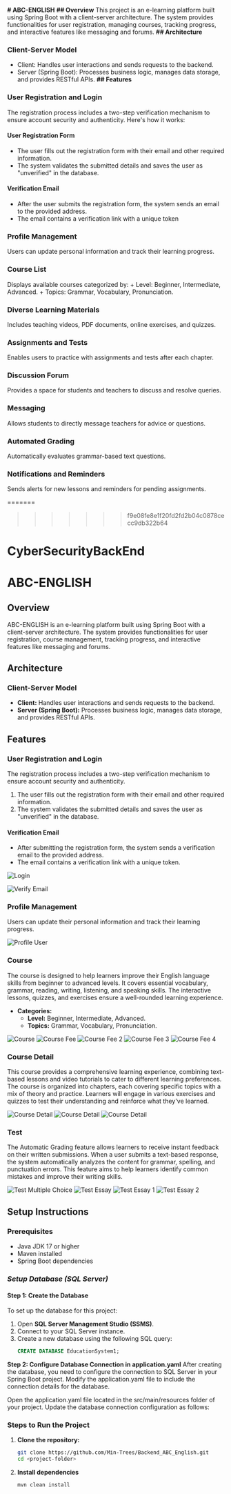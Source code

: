 

**# ABC-ENGLISH**
**## Overview**
This project is an e-learning platform built using Spring Boot with a client-server architecture. The system provides functionalities for user registration, managing courses, tracking progress, and interactive features like messaging and forums.
**## Architecture**
### Client-Server Model
- Client: Handles user interactions and sends requests to the backend.
- Server (Spring Boot): Processes business logic, manages data storage, and provides RESTful APIs.
**## Features**
### User Registration and Login
The registration process includes a two-step verification mechanism to ensure account security and authenticity. Here's how it works:
#### User Registration Form
- The user fills out the registration form with their email and other required information.
- The system validates the submitted details and saves the user as "unverified" in the database.
#### Verification Email
- After the user submits the registration form, the system sends an email to the provided address.
- The email contains a verification link with a unique token
### Profile Management
Users can update personal information and track their learning progress.
### Course List
Displays available courses categorized by:
        + Level: Beginner, Intermediate, Advanced.
        + Topics: Grammar, Vocabulary, Pronunciation.
### Diverse Learning Materials
Includes teaching videos, PDF documents, online exercises, and quizzes.
### Assignments and Tests
Enables users to practice with assignments and tests after each chapter.
### Discussion Forum
Provides a space for students and teachers to discuss and resolve queries.
### Messaging
Allows students to directly message teachers for advice or questions.
### Automated Grading
Automatically evaluates grammar-based text questions.
### Notifications and Reminders
Sends alerts for new lessons and reminders for pending assignments.

=======
>>>>>>> f9e08fe8e1f20fd2fd2b04c0878cecc9db322b64
# CyberSecurityBackEnd
# **ABC-ENGLISH**

## **Overview**
ABC-ENGLISH is an e-learning platform built using Spring Boot with a client-server architecture. The system provides functionalities for user registration, course management, tracking progress, and interactive features like messaging and forums.

## **Architecture**

### **Client-Server Model**
- **Client:** Handles user interactions and sends requests to the backend.
- **Server (Spring Boot):** Processes business logic, manages data storage, and provides RESTful APIs.

## **Features**

### **User Registration and Login**
The registration process includes a two-step verification mechanism to ensure account security and authenticity.

1. The user fills out the registration form with their email and other required information.
2. The system validates the submitted details and saves the user as "unverified" in the database.

#### **Verification Email**
- After submitting the registration form, the system sends a verification email to the provided address.
- The email contains a verification link with a unique token.

![Login](screenshot/login.jpg)

![Verify Email](screenshot/verify_email.jpg)

### **Profile Management**
Users can update their personal information and track their learning progress.

![Profile User](screenshot/profile.jpg)

### **Course**
The course is designed to help learners improve their English language skills from beginner to advanced levels. It covers essential vocabulary, grammar, reading, writing, listening, and speaking skills. The interactive lessons, quizzes, and exercises ensure a well-rounded learning experience.

- **Categories:**
  - **Level:** Beginner, Intermediate, Advanced.
  - **Topics:** Grammar, Vocabulary, Pronunciation.

![Course](screenshot/course.jpg)
![Course Fee](screenshot/course_fee.jpg)
![Course Fee 2](screenshot/course_fee2.jpg)
![Course Fee 3](screenshot/course_fee3.jpg)
![Course Fee 4](screenshot/course_fee4.jpg)

### **Course Detail**
This course provides a comprehensive learning experience, combining text-based lessons and video tutorials to cater to different learning preferences. The course is organized into chapters, each covering specific topics with a mix of theory and practice. Learners will engage in various exercises and quizzes to test their understanding and reinforce what they've learned.

![Course Detail](screenshot/detail_course1.jpg)
![Course Detail](screenshot/detail_course2.jpg)
![Course Detail](screenshot/detail_course3.jpg)

### **Test**
The Automatic Grading feature allows learners to receive instant feedback on their written submissions. When a user submits a text-based response, the system automatically analyzes the content for grammar, spelling, and punctuation errors. This feature aims to help learners identify common mistakes and improve their writing skills.

![Test Multiple Choice](screenshot/test_mutichoice.jpg)
![Test Essay](screenshot/test_essay.jpg)
![Test Essay 1](screenshot/test_essay1.jpg)
![Test Essay 2](screenshot/test_essay2.jpg)

## **Setup Instructions**

### **Prerequisites**
- Java JDK 17 or higher
- Maven installed
- Spring Boot dependencies
### ***Setup Database (SQL Server)***
#### **Step 1: Create the Database**
To set up the database for this project:

1. Open **SQL Server Management Studio (SSMS)**.
2. Connect to your SQL Server instance.
3. Create a new database using the following SQL query:
   ```sql
   CREATE DATABASE EducationSystem1;
**Step 2: Configure Database Connection in application.yaml**
After creating the database, you need to configure the connection to SQL Server in your Spring Boot project. Modify the application.yaml file to include the connection details for the database.

Open the application.yaml file located in the src/main/resources folder of your project.
Update the database connection configuration as follows:

### **Steps to Run the Project**
1. **Clone the repository:**
   ```bash
   git clone https://github.com/Min-Trees/Backend_ABC_English.git
   cd <project-folder>
2. **Install dependencies**
   ```bash
   mvn clean install


